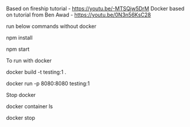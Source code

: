 Based on fireship tutorial - https://youtu.be/-MTSQjw5DrM
Docker based on tutorial from Ben Awad - https://youtu.be/0N3n56KsC28

run below commands without docker

npm install

npm start



To run with docker

docker build -t testing:1 .

docker run -p 8080:8080 testing:1



Stop docker

docker container ls

docker stop <id of container>



